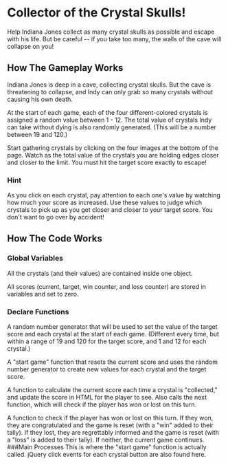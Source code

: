 # Collector of the Crystal Skulls!
Help Indiana Jones collect as many crystal skulls as possible and escape with his life. But be careful -- if you take too many, the walls of the cave will collapse on you!

## How The Gameplay Works
Indiana Jones is deep in a cave, collecting crystal skulls. But the cave is threatening to collapse, and Indy can only grab so many crystals without causing his own death.

At the start of each game, each of the four different-colored crystals is assigned a random value between 1 - 12. The total value of crystals Indy can take without dying is also randomly generated. (This will be a number between 19 and 120.)

Start gathering crystals by clicking on the four images at the bottom of the page. Watch as the total value of the crystals you are holding edges closer and closer to the limit. You must hit the target score exactly to escape!

### Hint
As you click on each crystal, pay attention to each one's value by watching how much your score as increased. Use these values to judge which crystals to pick up as you get closer and closer to your target score. You don't want to go over by accident!

## How The Code Works
### Global Variables
All the crystals (and their values) are contained inside one object.

All scores (current, target, win counter, and loss counter) are stored in variables and set to zero.
### Declare Functions
A random number generator that will be used to set the value of the target score and each crystal at the start of each game. (Different every time, but within a range of 19 and 120 for the target score, and 1 and 12 for each crystal.)

A "start game" function that resets the current score and uses the random number generator to create new values for each crystal and the target score.

A function to calculate the current score each time a crystal is "collected," and update the score in HTML for the player to see. Also calls the next function, which will check if the player has won or lost on this turn.

A function to check if the player has won or lost on this turn. If they won, they are congratulated and the game is reset (with a "win" added to their tally). If they lost, they are regrettably informed and the game is reset (with a "loss" is added to their tally). If neither, the current game continues.
###Main Processes
This is where the "start game" function is actually called. jQuery click events for each crystal button are also found here.